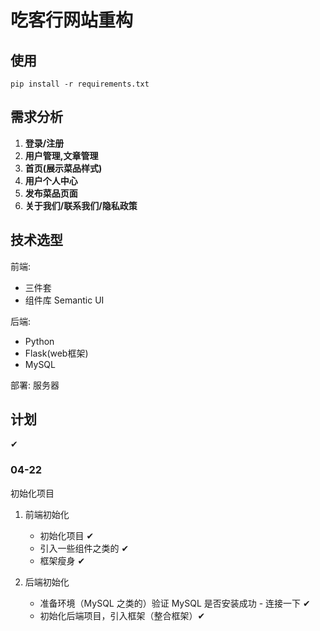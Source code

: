 # 吃客行网站重构

## 使用


`pip install -r requirements.txt`

## 需求分析

1. **登录/注册**
2. **用户管理,文章管理**
3. **首页(展示菜品样式)**
4. **用户个人中心**
5. **发布菜品页面**
6. **关于我们/联系我们/隐私政策**

## 技术选型

前端: 

- 三件套 
- 组件库 Semantic UI 

后端:
- Python
- Flask(web框架)
- MySQL

部署: 服务器

## 计划

✔

### 04-22

初始化项目 

1. 前端初始化 

    - 初始化项目  ✔
    - 引入一些组件之类的  ✔
    - 框架瘦身 ✔

2. 后端初始化  

    - 准备环境（MySQL 之类的）验证 MySQL 是否安装成功 - 连接一下 ✔
    - 初始化后端项目，引入框架（整合框架）✔
